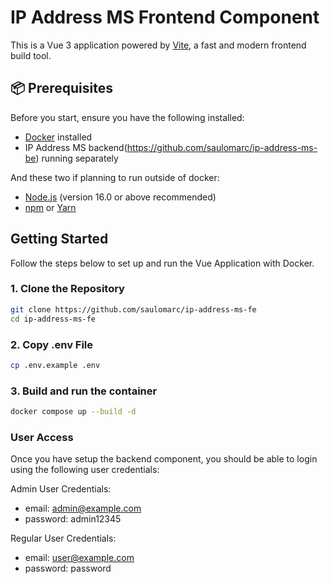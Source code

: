 # IP Address MS Frontend Component

This is a Vue 3 application powered by [Vite](https://vitejs.dev/), a fast and modern frontend build tool.

## 📦 Prerequisites

Before you start, ensure you have the following installed:

- [Docker](https://www.docker.com/) installed
- IP Address MS backend(https://github.com/saulomarc/ip-address-ms-be) running separately

And these two if planning to run outside of docker:

- [Node.js](https://nodejs.org/) (version 16.0 or above recommended) 
- [npm](https://www.npmjs.com/) or [Yarn](https://yarnpkg.com/)

## Getting Started

Follow the steps below to set up and run the Vue Application with Docker.

### 1. Clone the Repository

```bash
git clone https://github.com/saulomarc/ip-address-ms-fe
cd ip-address-ms-fe
```

### 2. Copy .env File
```bash
cp .env.example .env
```

### 3. Build and run the container
```bash
docker compose up --build -d
```

### User Access

Once you have setup the backend component, you should be able to login using the following user credentials:

Admin User Credentials:
- email: admin@example.com
- password: admin12345

Regular User Credentials:
- email: user@example.com
- password: password